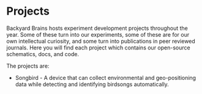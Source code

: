 # Projects

Backyard Brains hosts experiment development projects throughout the year. Some of these turn into our experiments, some of these are for our own intellectual curiosity, and some turn into publications in peer reviewed journals. Here you will find each project which contains our open-source schematics, docs, and code.

The projects are:

 * Songbird - A device that can collect environmental and geo-positioning data while detecting and identifying birdsongs automatically.

